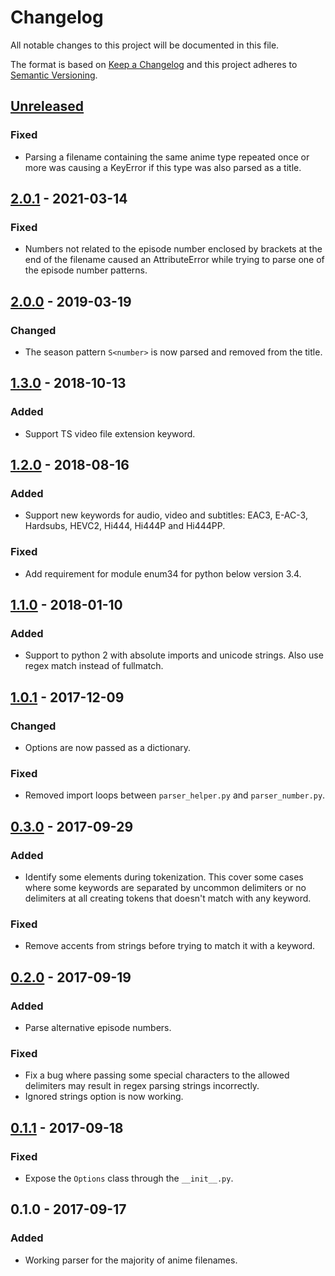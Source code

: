 # Changelog
All notable changes to this project will be documented in this file.

The format is based on [Keep a Changelog](http://keepachangelog.com/en/1.0.0/)
and this project adheres to [Semantic Versioning](http://semver.org/spec/v2.0.0.html).

## [Unreleased]
### Fixed
- Parsing a filename containing the same anime type repeated once or more was causing a KeyError if this type was also parsed as a title.

## [2.0.1] - 2021-03-14
### Fixed
- Numbers not related to the episode number enclosed by brackets at the end of the filename caused an AttributeError while trying to parse one of the episode number patterns.

## [2.0.0] - 2019-03-19
### Changed
- The season pattern `S<number>` is now parsed and removed from the title.

## [1.3.0] - 2018-10-13
### Added
- Support TS video file extension keyword.

## [1.2.0] - 2018-08-16
### Added
- Support new keywords for audio, video and subtitles: EAC3, E-AC-3, Hardsubs, HEVC2, Hi444, Hi444P and Hi444PP.

### Fixed
- Add requirement for module enum34 for python below version 3.4.

## [1.1.0] - 2018-01-10
### Added
- Support to python 2 with absolute imports and unicode strings. Also use regex match instead of fullmatch.

## [1.0.1] - 2017-12-09
### Changed
- Options are now passed as a dictionary.

### Fixed
- Removed import loops between `parser_helper.py` and `parser_number.py`.

## [0.3.0] - 2017-09-29
### Added
- Identify some elements during tokenization. This cover some cases where some keywords are separated by uncommon delimiters or no delimiters at all creating tokens that doesn't match with any keyword.

### Fixed
- Remove accents from strings before trying to match it with a keyword.

## [0.2.0] - 2017-09-19
### Added
- Parse alternative episode numbers.

### Fixed
- Fix a bug where passing some special characters to the allowed delimiters may result in regex parsing strings incorrectly.
- Ignored strings option is now working.

## [0.1.1] - 2017-09-18
### Fixed
- Expose the `Options` class through the `__init__.py`.

## 0.1.0 - 2017-09-17
### Added
- Working parser for the majority of anime filenames.

[Unreleased]: https://github.com/igorcmoura/anitopy/compare/v2.0.1...HEAD
[2.0.1]: https://github.com/igorcmoura/anitopy/compare/v2.0.0...v2.0.1
[2.0.0]: https://github.com/igorcmoura/anitopy/compare/v1.3.0...v2.0.0
[1.3.0]: https://github.com/igorcmoura/anitopy/compare/v1.2.0...v1.3.0
[1.2.0]: https://github.com/igorcmoura/anitopy/compare/v1.1.0...v1.2.0
[1.1.0]: https://github.com/igorcmoura/anitopy/compare/v1.0.1...v1.1.0
[1.0.1]: https://github.com/igorcmoura/anitopy/compare/v0.3.0...v1.0.1
[0.3.0]: https://github.com/igorcmoura/anitopy/compare/v0.2.0...v0.3.0
[0.2.0]: https://github.com/igorcmoura/anitopy/compare/v0.1.1...v0.2.0
[0.1.1]: https://github.com/igorcmoura/anitopy/compare/v0.1.0...v0.1.1
